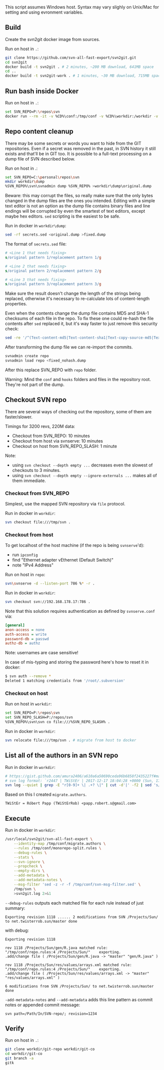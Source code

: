 This script assumes Windows host. Syntax may vary slighly on Unix/Mac for setting and using evronment variables.

## Build
Create the svn2git docker image from sources.

Run on host in `.`:
```bash
git clone https://github.com/svn-all-fast-export/svn2git.git
cd svn2git
docker build -t svn2git . # 2 minutes, ~200 MB download, 641MB space
cd ..
docker build -t svn2git-work . # 1 minutes, ~30 MB download, 715MB space
```

## Run bash inside Docker
Run on host in `.`:
```bash
set SVN_REPO=P:\repos\svn
docker run --rm -it -v %CD%\conf:/tmp/conf -v %CD%\workdir:/workdir -v %SVN_REPO%:/tmp/svn svn2git-work bash
```

## Repo content cleanup
There may be some secrets or words you want to hide from the GIT repositories.
Even if a secret was removed in the past, in SVN history it still exists and that'll be in GIT too.
It is possible to a full-text processing on a dump file of SVN described below.

Run on host in .:
```bash
set SVN_REPO=C:\personal\repos\svn
mkdir workdir\dump
%SVN_REPO%\svn\svnadmin dump %SVN_REPO% >workdir\dump\original.dump
```

Beware: this may corrupt the files, so really make sure that the only bytes changed in the dump files are the ones you intended.
Editing with a simple text editor is not an option as the dump file contains binary files
and line endings will be corrupted by even the smartest of text editors, except maybe hex editors.
`sed` scripting is the easiest to be safe.

Run in docker in `workdir\dump`:
```bash
sed -rf secrets.sed <original.dump >fixed.dump
```

The format of `secrets.sed` file:
```sed
# <Line 1 that needs fixing>
s/original pattern 1/replacement pattern 1/g

# <Line 2 that needs fixing>
s/original pattern 2/replacement pattern 2/g

# <Line 3 that needs fixing>
s/original pattern 3/replacement pattern 3/g
```
Make sure the result doesn't change the length of the strings being replaced,
otherwise it's necessary to re-calculate lots of content-length properties.

Even when the contents change the dump file contains MD5 and SHA-1 checksums of each file in the repo.
To fix these one could re-hash the file contents after `sed` replaced it,
but it's way faster to just remove this security check:
```bash
sed -re '/^(Text-content-md5|Text-content-sha1|Text-copy-source-md5|Text-copy-source-sha1): /d' <fixed.dump >fixed_nohash.dump
```

After transforming the dump file we can re-import the commits.
```bash
svnadmin create repo
svnadmin load repo <fixed_nohash.dump
```

After this replace SVN_REPO with `repo` folder.

Warning: Mind the `conf` and `hooks` folders and files in the repository root. They're not part of the dump.


## Checkout SVN repo
There are several ways of checking out the repository, some of them are faster/slower.

Timings for 3200 revs, 220M data:
 * Checkout from SVN_REPO: 10 minutes
 * Checkout from host via svnserve: 10 minutes
 * Checkout on host from SVN_REPO_SLASH: 1 minute

Note:
 * using `svn checkout --depth empty ...` decreases even the slowest of checkouts to 3 minutes.
 * using `svn checkout --depth empty --ignore-externals ...` makes all of them immediate.

### Checkout from SVN_REPO
Simplest, use the mapped SVN repository via `file` protocol.

Run in docker in `workdir`:
```bash
svn checkout file:///tmp/svn .
```

### Checkout from host
To get localhost of the host machine (if the repo is being `svnserve`'d):
 * run `ipconfig`
 * find "Ethernet adapter vEthernet (Default Switch)"
 * note "IPv4 Address"

Run on host in `repo`:
```bash
svn\svnserve -d --listen-port 786 %* -r .
```
Run in docker in `workdir`:
```bash
svn checkout svn://192.168.178.17:786 .
```

Note that this solution requires authentication as defined by `svnserve.conf` via:
```ini
[general]
anon-access = none
auth-access = write
password-db = passwd
authz-db = authz
```
Note: usernames are case sensitive!

In case of mis-typing and storing the password here's how to reset it in docker:
```bash
$ svn auth --remove *
Deleted 1 matching credentials from '/root/.subversion'
```

### Checkout on host
Run on host in `workdir`:
```bash
set SVN_REPO=P:\repos\svn
set SVN_REPO_SLASH=P:/repos/svn
%SVN_REPO%\svn\svn co file:///%SVN_REPO_SLASH% .
```

Run in docker in `workdir`:
```bash
svn relocate file:///tmp/svn . # migrate from host to docker
```

## List all of the authors in an SVN repo

Run in docker in `workdir`:
```bash
# https://gist.github.com/amura2406/a610a6a50690ceda96b6858f2435227f#map-authors-optional
# svn log format: `r2447 | TWiStEr | 2017-12-17 18:04:28 +0000 (Sun, 17 Dec 2017) | 2 lines`
svn log --quiet | grep -E "r[0-9]+ \| .+? \|" | cut -d'|' -f2 | sed 's/^ //' | sed 's/ $//' | sort | uniq
```
Based on this I created `migrate.authors`.
```
TWiStEr = Róbert Papp (TWiStErRob) <papp.robert.s@gmail.com>
```

## Execute
Run in docker in `workdir`:
```bash
/usr/local/svn2git/svn-all-fast-export \
	--identity-map /tmp/conf/migrate.authors \
	--rules /tmp/conf/monorepo-split.rules \
	--debug-rules \
	--stats \
	--svn-ignore \
	--propcheck \
	--empty-dirs \
	--add-metadata \
	--add-metadata-notes \
	--msg-filter 'sed -z -r -f /tmp/conf/svn-msg-filter.sed' \
	/tmp/svn \
	>svn2git.log 2>&1
```

`--debug-rules` outputs each matched file for each rule instead of just summary:
```
Exporting revision 1118 ...... 2 modifications from SVN /Projects/Sun/ to net.twisterrob.sun/master done
```
with debug:
```
Exporting revision 1118

rev 1118 /Projects/Sun/gen/R.java matched rule: "/tmp/conf/repo.rules:4 /Projects/Sun/"    exporting.
.add/change file ( /Projects/Sun/gen/R.java -> "master" "gen/R.java" )

rev 1118 /Projects/Sun/res/values/arrays.xml matched rule: "/tmp/conf/repo.rules:4 /Projects/Sun/"    exporting.
.add/change file ( /Projects/Sun/res/values/arrays.xml -> "master" "res/values/arrays.xml" )

6 modifications from SVN /Projects/Sun/ to net.twisterrob.sun/master done
```

`-add-metadata-notes` and `--add-metadata` adds this line pattern as commit notes or appended commit message:
```
svn path=/Path/In/SVN-repo/; revision=1234
```


## Verify
Run on host in `.`:
```bash
git clone workdir/git-repo workdir/git-co
cd workdir/git-co
git branch -a
gitk
```
